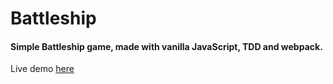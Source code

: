 # Battleship

#### Simple Battleship game, made with vanilla JavaScript, TDD and webpack.

Live demo [here](https://stefanpython.github.io/Battleship/)
